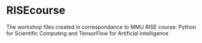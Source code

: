 # RISEcourse
The workshop files created in correspondance to MMU RISE course: Python for Scientific Computing and TensorFlow for Artificial Intelligence
